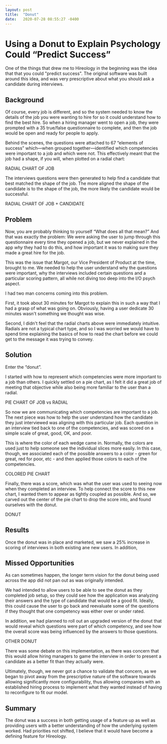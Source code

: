 ```yaml
---
layout: post
title:  "Donut"
date:   2020-07-28 08:55:27 -0400
---
```

# Using a Donut to Explain Psychology Could &ldquo;Predict Success&rdquo;

One of the things that drew me to Hireology in the beginning was the idea that that you could "predict success".  The original software was built around this idea, and was very prescriptive about what you should ask a candidate during interviews.

## Background

Of course, every job is different, and so the system needed to know the details of the job you were wanting to hire for so it could understand how to find the best hire. So when a hiring manager went to open a job, they were prompted with a 35 true/false questionnaire to complete, and then the job would be open and ready for people to apply.

Behind the scenes, the questions were attached to 67 &ldquo;elements of success&rdquo; which&mdash;when grouped together&mdash;identified which competencies were important to a job and which were not. This effectively meant that the job had a shape, if you will, when plotted on a radial chart:

RADIAL CHART OF JOB

The interviews questions were then generated to help find a candidate that best matched the shape of the job. The more aligned the shape of the candidate is to the shape of the job, the more likely the candidate would be successful.

RADIAL CHART OF JOB + CANDIDATE

## Problem

Now, you are probably thinking to yourself &ldquo;What does all that mean?&rdquo; And that was exactly the problem: We were asking the user to jump through this questionnaire every time they opened a job, but we never explained in the app _why_ they had to do this, and how important it was to making sure they made a great hire for the job.

This was the issue that Margot, our Vice President of Product at the time, brought to me. We needed to help the user understand why the questions were important, why the interviews included certain questions and a particular scoring pattern, all while not diving too deep into the I/O psych aspect.

I had two man concerns coming into this problem.

First, it took about 30 minutes for Margot to explain this in such a way that I had a grasp of what was going on. Obviously, having a user dedicate 30 minutes wasn't something we thought was wise.

Second, I didn't feel that the radial charts above were immediately intuitive. Radials are not a typical chart type, and so I was worried we would have to spend time explaining the basics of how to read the chart before we could get to the message it was trying to convey.

## Solution

Enter the &ldquo;donut&rdquo;.

I started with how to represent which competencies were more important to a job than others. I quickly settled on a pie chart, as I felt it did a great job of meeting that objective while also being more familiar to the user than a radial.

PIE CHART OF JOB vs RADIAL

So now we are communicating which competencies are important to a job. The next piece was how to help the user understand how the candidate they just interviewed was aligning with this particular job. Each question in an interview tied back to one of the competencies, and was scored on a simple scale of great, good, OK, and poor. 

This is where the color of each wedge came in. Normally, the colors are used just to help someone see the individual slices more easily. In this case, though, we associated each of the possible answers to a color - green for great, red for poor, etc - and then applied those colors to each of the competencies.

COLORED PIE CHART

Finally, there was a score, which was what the user was used to seeing now when they completed an interview. To help connect the score to this new chart, I wanted them to appear as tightly coupled as possible. And so, we carved out the center of the pie chart to drop the score into, and found ourselves with the donut.

DONUT

## Results

Once the donut was in place and marketed, we saw a 25% increase in scoring of interviews in both existing ane new users. In addition, 

## Missed Opportunities

As can sometimes happen, the longer term vision for the donut being used across the app did not pan out as was originally intended.

We had intended to allow users to be able to see the donut as they completed job setup, so they could see how the application was analyzing their answers and the type of candidate that would be a good fit. Ideally, this could cause the user to go back and reevaluate some of the questions if they thought that one competency was either over or under rated.

In addition, we had planned to roll out an upgraded version of the donut that would reveal which questions were part of which competency, and see how the overall score was being influenced by the answers to those questions.

OTHER DONUT

There was some debate on this implementation, as there was concern that this would allow hiring managers to game the interview in order to present a candidate as a better fit than they actually were.

Ultimately, though, we never got a chance to validate that concern, as we began to pivot away from the prescriptive nature of the software towards allowing significantly more configurability, thus allowing companies with an established hiring process to implement what they wanted instead of having to reconfigure to fit our model.

## Summary

The donut was a success in both getting usage of a feature up as well as providing users with a better understanding of how the underlying system worked. Had priorities not shifted, I believe that it would have become a defining feature for Hireology.